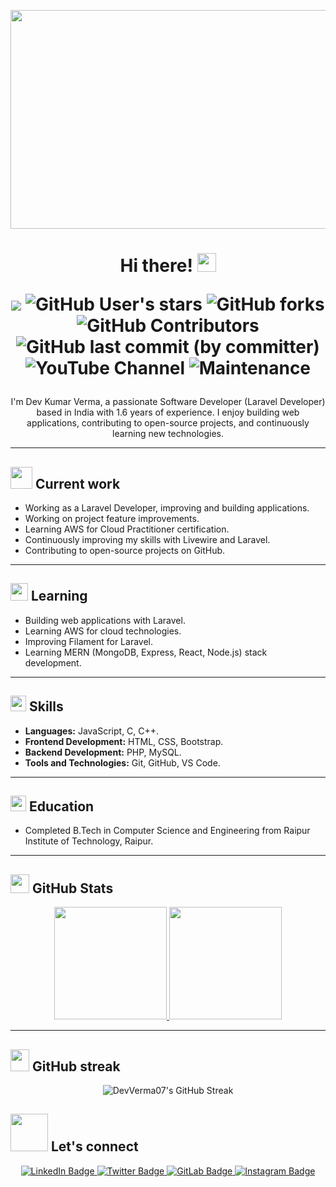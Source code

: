 <p align="center">
  <!-- <img src="https://raw.githubusercontent.com/DevVerma07/DevVerma07/master/resources/hello.gif" height="250" width="1080"> -->
  <img src="https://raw.githubusercontent.com/DevVerma07/DevVerma07/master/resources/HORROR.gif" height="350" width="1080">
</p>

<h1 align="center">Hi there! <img src="https://media.giphy.com/media/hvRJCLFzcasrR4ia7z/giphy.gif" width="30"></a>

![](https://komarev.com/ghpvc/?username=DevVerma07&style=plastic&color=blue)
![GitHub User's stars](https://img.shields.io/github/stars/DevVerma07?logo=appveyor?style=plastic&labelColor=blue&color=teal)
![GitHub forks](https://img.shields.io/github/forks/DevVerma07/filament_official?style=plastic&labelColor=blue&color=teal)
![GitHub Contributors](https://img.shields.io/github/contributors/DevVerma07/project-ankit?style=plastic&labelColor=blue&color=teal)
![GitHub last commit (by committer)](https://img.shields.io/github/last-commit/DevVerma07/filament_official?style=plastic&labelColor=blue&color=teal)
![YouTube Channel](https://img.shields.io/youtube/channel/subscribers/UCQ-iXpqlH5o3ANbtHlJFZ3Q?style=plastic&logo=youtube&logoColor=red&labelColor=blue&color=red)
![Maintenance](https://img.shields.io/maintenance/yes/2023?style=plastic&labelColor=blue&color=teal)
</h1>

<p align="center">
  I'm Dev Kumar Verma, a passionate Software Developer (Laravel Developer) based in India with 1.6 years of experience. I enjoy building web applications, contributing to open-source projects, and continuously learning new technologies.
</p>

<hr>

<h2><img src="https://media.giphy.com/media/iIZO5d4IfSa0nkyLju/giphy.gif" width="35"> Current work</h2>

<ul>
  <li>Working as a Laravel Developer, improving and building applications.</li>
  <li>Working on project feature improvements.</li>
  <li>Learning AWS for Cloud Practitioner certification.</li>
  <li>Continuously improving my skills with Livewire and Laravel.</li>
  <li>Contributing to open-source projects on GitHub.</li>
</ul>

<hr>

<h2> <img src="https://media.tenor.com/5muD2FopQK0AAAAi/reading-om-nelle.gif" width="28"> Learning</h2>

<ul>
  <li>Building web applications with Laravel.</li>
  <li>Learning AWS for cloud technologies.</li>
  <li>Improving Filament for Laravel.</li>
  <li>Learning MERN (MongoDB, Express, React, Node.js) stack development.</li>
</ul>

<hr>

<h2><img src="https://media.giphy.com/media/QssGEmpkyEOhBCb7e1/giphy.gif" width="25"> Skills</h2> 

<ul>
  <li><b>Languages:</b> JavaScript, C, C++.</li>
  <li><b>Frontend Development:</b> HTML, CSS, Bootstrap.</li>
  <li><b>Backend Development:</b> PHP, MySQL.</li>
  <li><b>Tools and Technologies:</b> Git, GitHub, VS Code.</li>
</ul>

<hr>

<h2><img src="https://media.tenor.com/cj9DCDCk-rAAAAAi/wikipedia-wiki.gif" height="25" width=""> Education</h2>

<ul>
  <li>Completed B.Tech in Computer Science and Engineering from Raipur Institute of Technology, Raipur.</li>
</ul>

<hr>

<h2> <img src="https://media.giphy.com/media/cj87CxfRtrUifF3Ryk/giphy.gif" width="30"/> GitHub Stats</h2>
<p align="center">
<a href="https://github.com/DevVerma07">
  <img height="180em" src="https://github-readme-stats.vercel.app/api?username=DevVerma07&show_icons=true&theme=algolia" alt"dev stats"/>
  <img height="180em" src="https://github-readme-stats.vercel.app/api/top-langs/?username=DevVerma07&layout=compact&theme=algolia" />
</a>
</p>

<hr>

## <img src="https://media.giphy.com/media/Leoxjtlf6ABAnMlg96/giphy.gif" height="35" width="30"> GitHub streak </h2>

<p align="center">
  <img src="https://github-readme-streak-stats.herokuapp.com/?user=DevVerma07&layout=compact&theme=algolia" alt="DevVerma07's GitHub Streak" />
</p>

<h2> <img src="https://github.com/milaan9/milaan9/blob/main/Handshake.gif" width="60"> Let's connect</h2>

<p align="center">
    <a href="https://www.linkedin.com/in/dev-kumar-verma/" target="_blank">
        <img src="https://img.shields.io/badge/-LinkedIn-blue?style=flat-square&logo=Linkedin&logoColor=white" alt="LinkedIn Badge">
    </a>
    <a href="https://twitter.com/Dev_verma_01" target="_blank">
        <img src="https://img.shields.io/badge/-Twitter-1ca0f1?style=flat-square&logo=twitter&logoColor=white" alt="Twitter Badge">
    </a>
     <a href="https://gitlab.com/DevVerma07" target="_blank">
    <img src="https://img.shields.io/badge/-Gitlab-black?style=flat-square&logo=gitlab&logoColor=" alt="GitLab Badge">
    </a>
  <a href="https://www.instagram.com/dev_verma_.01/" target="_blank">
    <img src="https://img.shields.io/badge/Instagram-%23833ab4?style=flat-square&logo=instagram&logoColor=white" alt="Instagram Badge">
    </a>
</p>
